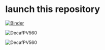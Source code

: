 #  launch this repository

[![Binder](https://mybinder.org/badge_logo.svg)](https://mybinder.org/v2/gh/jmake/python_cpp_integration/HEAD?labpath=basic_test.ipynb)

![DecafPV560](https://github.com/jmake/python_cpp_integration/actions/workflows/buildImage.yml/badge.svg)

![DecafPV560](https://github.com/jmake/python_cpp_integration/actions/workflows/executeImage.yml/badge.svg)
